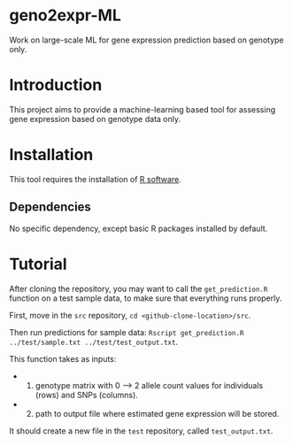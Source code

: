 # geno2expr-ML
Work on large-scale ML for gene expression prediction based on genotype only.


# Introduction
This project aims to provide a machine-learning based tool for assessing gene expression based on genotype data only.
# Installation
This tool requires the installation of [R software](http://cran.r-project.org/).
## Dependencies
No specific dependency, except basic R packages installed by default. 
# Tutorial
After cloning the repository, you may want to call the `get_prediction.R` function on a test sample data, to make sure that everything runs properly.

First, move in the `src` repository, `cd <github-clone-location>/src`.

Then run predictions for sample data: `Rscript get_prediction.R ../test/sample.txt ../test/test_output.txt`.

This function takes as inputs:

* 1) genotype matrix with 0 --> 2 allele count values for individuals (rows) and SNPs (columns).
* 2) path to output file where estimated gene expression will be stored.

It should create a new file in the `test` repository, called `test_output.txt`.

